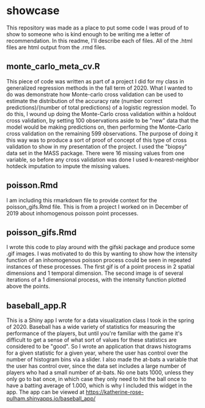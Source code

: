 # showcase
This repository was made as a place to put some code I was proud of to show to someone who is kind enough to be writing me a letter of recommendation. In this readme, I'll describe each of files. All of the .html files are html output from the .rmd files.  

## monte_carlo_meta_cv.R 

This piece of code was written as part of a project I did for my class in generalized regression methods in the fall term of 2020. What I wanted to do was demonstrate how Monte-carlo cross validation can be used to estimate the distribution of the accuracy rate (number correct predictions)/(number of total predictions) of a logistic regression model. To do this, I wound up doing the Monte-Carlo cross validation within a holdout cross validation, by setting 100 observations aside to be "new" data that the model would be making predictions on, then performing the Monte-Carlo cross validation on the remaining 599 observations. The purpose of doing it this way was to produce a sort of proof of concept of this type of cross validation to show in my presentation of the project. I used the "biopsy" data set in the MASS package. There were 16 missing values from one variable, so before any cross validation was done I used k-nearest-neighbor hotdeck imputation to impute the missing values. 

## poisson.Rmd

I am including this rmarkdown file to provide context for the poisson_gifs.Rmd file. This is from a project I worked on in December of 2019 about inhomogenous poisson point processes. 

## poisson_gifs.Rmd

I wrote this code to play around with the gifski package and produce some .gif images. I was motivated to do this by wanting to show how the intensity function of an inhomogenous poisson process could be seen in repeated instances of these processes. The first gif is of a point process in 2 spatial dimensions and 1 temporal dimension. The second image is of several iterations of a 1 dimensional process, with the intensity function plotted above the points. 

## baseball_app.R

This is a Shiny app I wrote for a data visualization class I took in the spring of 2020. Baseball has a wide variety of statistics for measuring the performance of the players, but until you're familiar with the game it's difficult to get a sense of what sort of values for these statistics are considered to be "good". So I wrote an application that draws histograms for a given statistic for a given year, where the user has control over the number of histogram bins via a slider. I also made the at-bats a variable that the user has control over, since the data set includes a large number of players who had a small number of at-bats. No one bats 1000, unless they only go to bat once, in which case they only need to hit the ball once to have a batting average of 1.000, which is why I included this widget in the app. The app can be viewed at https://katherine-rose-pulham.shinyapps.io/baseball_app/
